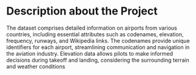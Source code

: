 # Description about the Project
The dataset comprises detailed information on airports from various countries, including essential attributes such as codenames, elevation, frequency, runways, and Wikipedia links. The codenames provide unique identifiers for each airport, streamlining communication and navigation in the aviation industry. Elevation data allows pilots to make informed decisions during takeoff and landing, considering the surrounding terrain and weather conditions
